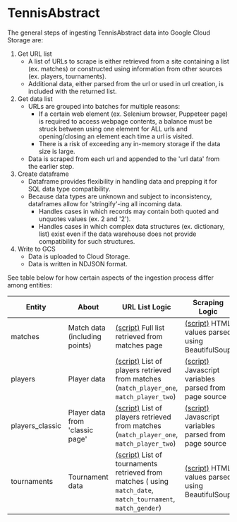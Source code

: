 # TennisAbstract

The general steps of ingesting TennisAbstract data into Google Cloud Storage are:
1. Get URL list
    - A list of URLs to scrape is either retrieved from a site containing a list (ex. matches) or constructed using information from other sources (ex. players, tournaments).
    - Additional data, either parsed from the url or used in url creation, is included with the returned list.
2. Get data list
    - URLs are grouped into batches for multiple reasons:
        - If a certain web element (ex. Selenium browser, Puppeteer page) is required to access webpage contents, a balance must be struck between using one element for ALL urls and opening/closing an element each time a url is visited.
        - There is a risk of exceeding any in-memory storage if the data size is large.
    - Data is scraped from each url and appended to the 'url data' from the earlier step.
3. Create dataframe
    - Dataframe provides flexibility in handling data and prepping it for SQL data type compatibility.
    - Because data types are unknown and subject to inconsistency, dataframes allow for 'stringify'-ing all incoming data.
        - Handles cases in which records may contain both quoted and unquotes values (ex. 2 and '2').
        - Handles cases in which complex data structures (ex. dictionary, list) exist even if the data warehouse does not provide compatibility for such structures.
4. Write to GCS
    - Data is uploaded to Cloud Storage.
    - Data is written in NDJSON format.

See table below for how certain aspects of the ingestion process differ among entities:

| Entity | About | URL List Logic | Scraping Logic |
| -- | -- | -- | -- |
| matches | Match data (including points) | [(script)](./matches/get_url_list.py) Full list retrieved from matches page | [(script)](./matches/get_match_data_scraped.py) HTML values parsed using BeautifulSoup |
| players | Player data | [(script)](./players/get_url_list.py) List of players retrieved from matches (`match_player_one`, `match_player_two`) | [(script)](./players/get_player_data_scraped.py) Javascript variables parsed from page source |
| players_classic | Player data from 'classic page' | [(script)](./players_classic/get_url_list.py) List of players retrieved from matches (`match_player_one`, `match_player_two`) | [(script)](./players_classic/get_player_classic_data_scraped.py) Javascript variables parsed from page source |
| tournaments | Tournament data | [(script)](./tournaments/get_url_list.py) List of tournaments retrieved from matches ( using `match_date`, `match_tournament`, `match_gender`) | [(script)](./tournaments/get_tournament_data_scraped.py) HTML values parsed using BeautifulSoup |